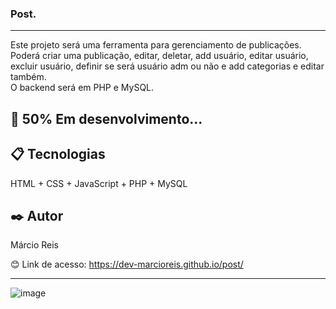 ### Post.

---

Este projeto será uma ferramenta para gerenciamento de publicações.<br>
Poderá criar uma publicação, editar, deletar, add usuário, editar usuário, excluir usuário, definir se será usuário adm ou não e add categorias e editar também.<br>
O backend será em PHP e MySQL.

## 🚀 50% Em desenvolvimento...

## 📋 Tecnologias
HTML + CSS + JavaScript + PHP + MySQL

## ✒️ Autor
Márcio Reis

😊 Link de acesso: https://dev-marcioreis.github.io/post/

---
![image](https://user-images.githubusercontent.com/122680054/236680629-cb3e37c0-7431-44d1-8990-3ca9916e6d45.png)


